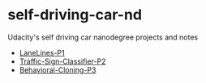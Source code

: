 # self-driving-car-nd
Udacity's self driving car nanodegree projects and notes

* [LaneLines-P1](https://github.com/jaeoh2/self-driving-car-nd/tree/master/CarND-LaneLines-P1)
* [Traffic-Sign-Classifier-P2](https://github.com/jaeoh2/self-driving-car-nd/tree/master/CarND-Traffic-Sign-Classifier-Project)
* [Behavioral-Cloning-P3](https://github.com/jaeoh2/self-driving-car-nd/tree/master/CarND-Behavioral-Cloning-P3)
